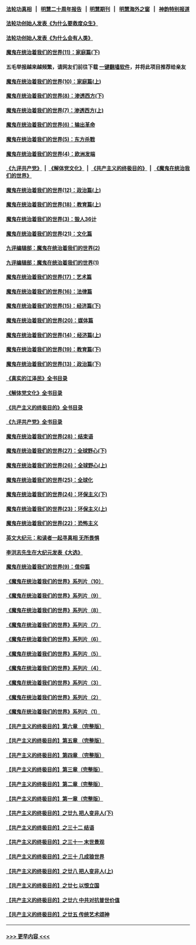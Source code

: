 #### [法轮功真相](https://github.com/gfw-breaker/truth/blob/master/README.md?t=0) &nbsp;&nbsp;|&nbsp;&nbsp; [明慧二十周年报告](https://github.com/gfw-breaker/mh-reports/blob/master/README.md?t=0) &nbsp;&nbsp;|&nbsp;&nbsp;[明慧期刊](https://github.com/gfw-breaker/mh-qikan) &nbsp;&nbsp;|&nbsp;&nbsp; [明慧海外之窗](https://github.com/gfw-breaker/mh-news/blob/master/README.md?t=0) &nbsp;&nbsp;|&nbsp;&nbsp; [神韵特别报道](https://github.com/gfw-breaker/mh-news/blob/master/shenyun.md?t=0)
#### [法轮功创始人发表《为什么要救度众生》](../pages/nsc422/n13975246.md?t=05121543) 
#### [法轮功创始人发表《为什么会有人类》](../pages/nsc422/n13912117.md?t=05121543) 
#### [魔鬼在统治着我们的世界(11)：家庭篇(下)](../pages/nsc422/n10440961.md?t=05121543) 
#### 五毛举报越来越频繁，请网友们前往下载 [一键翻墙软件](https://github.com/gfw-breaker/ssr-accounts)，并将此项目推荐给亲友
#### [魔鬼在统治着我们的世界(10)：家庭篇(上)](../pages/nsc422/n10435448.md?t=05121543) 
#### [魔鬼在统治着我们的世界(8)：渗透西方(下)](../pages/nsc422/n10429603.md?t=05121543) 
#### [魔鬼在统治着我们的世界(7)：渗透西方(上)](../pages/nsc422/n10426013.md?t=05121543) 
#### [魔鬼在统治着我们的世界(6)：输出革命](../pages/nsc422/n10421536.md?t=05121543) 
#### [魔鬼在统治着我们的世界(5)：东方杀戮](../pages/nsc422/n10417707.md?t=05121543) 
#### [魔鬼在统治着我们的世界(4)：欧洲发端](../pages/nsc422/n10414890.md?t=05121543) 
#### [《九评共产党》](https://github.com/begood0513/9ping.md/blob/master/README.md) &nbsp;|&nbsp; [《解体党文化》](../../../../jtdwh.md/blob/master/README.md)  &nbsp;|&nbsp; [《共产主义的终极目的》](../../../../gczydzjmd.md/blob/master/README.md) &nbsp;|&nbsp; [《魔鬼在统治我们的世界》](../../../../mgztzwmdsj.md/blob/master/README.md) 
#### [魔鬼在统治着我们的世界(12)：政治篇(上)](../pages/nsc422/n10444576.md?t=05121543) 
#### [魔鬼在统治着我们的世界(18)：教育篇(上)](../pages/nsc422/n10526970.md?t=05121543) 
#### [魔鬼在统治着我们的世界(3)：毁人36计](../pages/nsc422/n10411583.md?t=05121543) 
#### [魔鬼在统治着我们的世界(21)：文化篇](../pages/nsc422/n10597706.md?t=05121543) 
#### [九评编辑部：魔鬼在统治着我们的世界(2)](../pages/nsc422/n10410036.md?t=05121543) 
#### [九评编辑部：魔鬼在统治着我们的世界(1)](../pages/nsc422/n10406825.md?t=05121543) 
#### [魔鬼在统治着我们的世界(17)：艺术篇](../pages/nsc422/n10499093.md?t=05121543) 
#### [魔鬼在统治着我们的世界(16)：法律篇](../pages/nsc422/n10485969.md?t=05121543) 
#### [魔鬼在统治着我们的世界(15)：经济篇(下)](../pages/nsc422/n10469975.md?t=05121543) 
#### [魔鬼在统治着我们的世界(20)：媒体篇](../pages/nsc422/n10586579.md?t=05121543) 
#### [魔鬼在统治着我们的世界(14)：经济篇(上)](../pages/nsc422/n10457370.md?t=05121543) 
#### [魔鬼在统治着我们的世界(19)：教育篇(下)](../pages/nsc422/n10564808.md?t=05121543) 
#### [魔鬼在统治着我们的世界(13)：政治篇(下)](../pages/nsc422/n10448270.md?t=05121543) 
#### [《真实的江泽民》全书目录](../pages/nsc422/n13721399.md?t=05121543) 
#### [《解体党文化》全书目录](../pages/nsc422/n13721157.md?t=05121543) 
#### [《共产主义的终极目的》全书目录](../pages/nsc422/n13721048.md?t=05121543) 
#### [《九评共产党》全书目录](../pages/nsc422/n13708085.md?t=05121543) 
#### [魔鬼在统治着我们的世界(28)：结束语](../pages/nsc422/n10936246.md?t=05121543) 
#### [魔鬼在统治着我们的世界(27)：全球野心(下)](../pages/nsc422/n10928319.md?t=05121543) 
#### [魔鬼在统治着我们的世界(26)：全球野心(上)](../pages/nsc422/n10900318.md?t=05121543) 
#### [魔鬼在统治着我们的世界(25)：全球化](../pages/nsc422/n10788205.md?t=05121543) 
#### [魔鬼在统治着我们的世界(24)：环保主义(下)](../pages/nsc422/n10695307.md?t=05121543) 
#### [魔鬼在统治着我们的世界(23)：环保主义(上)](../pages/nsc422/n10688613.md?t=05121543) 
#### [魔鬼在统治着我们的世界(22)：恐怖主义](../pages/nsc422/n10614727.md?t=05121543) 
#### [英文大纪元：和读者一起寻真相 无所畏惧](../pages/nsc422/n12542027.md?t=05121543) 
#### [李洪志先生在大纪元发表《大选》](../pages/nsc422/n12534746.md?t=05121543) 
#### [魔鬼在统治着我们的世界(9)：信仰篇](../pages/nsc422/n10432159.md?t=05121543) 
#### [《魔鬼在统治着我们的世界》系列片（10）](../pages/nsc422/n12292670.md?t=05121543) 
#### [《魔鬼在统治着我们的世界》系列片（9）](../pages/nsc422/n12290859.md?t=05121543) 
#### [《魔鬼在统治着我们的世界》系列片（8）](../pages/nsc422/n12287445.md?t=05121543) 
#### [《魔鬼在统治着我们的世界》系列片（7）](../pages/nsc422/n12283425.md?t=05121543) 
#### [《魔鬼在统治着我们的世界》系列片（6）](../pages/nsc422/n12282314.md?t=05121543) 
#### [《魔鬼在统治着我们的世界》系列片（5）](../pages/nsc422/n12281419.md?t=05121543) 
#### [《魔鬼在统治着我们的世界》系列片（4）](../pages/nsc422/n12274024.md?t=05121543) 
#### [《魔鬼在统治着我们的世界》系列片（3）](../pages/nsc422/n12271322.md?t=05121543) 
#### [《魔鬼在统治着我们的世界》系列片（2）](../pages/nsc422/n12269049.md?t=05121543) 
#### [《魔鬼在统治着我们的世界》系列片（1）](../pages/nsc422/n12267575.md?t=05121543) 
#### [【共产主义的终极目的】第六章 （完整版）](../pages/nsc422/n11428913.md?t=05121543) 
#### [【共产主义的终极目的】第五章 （完整版）](../pages/nsc422/n11428912.md?t=05121543) 
#### [【共产主义的终极目的】第四章 （完整版）](../pages/nsc422/n11428907.md?t=05121543) 
#### [【共产主义的终极目的】第三章（完整版）](../pages/nsc422/n11428848.md?t=05121543) 
#### [【共产主义的终极目的】第二章（完整版）](../pages/nsc422/n11428831.md?t=05121543) 
#### [【共产主义的终极目的】第一章（完整版）](../pages/nsc422/n11417651.md?t=05121543) 
#### [【共产主义的终极目的】之廿九 把人变非人(下)](../pages/nsc422/n11344140.md?t=05121543) 
#### [【共产主义的终极目的】之三十二 结语](../pages/nsc422/n11360535.md?t=05121543) 
#### [【共产主义的终极目的】之三十一 末世景观](../pages/nsc422/n11351129.md?t=05121543) 
#### [【共产主义的终极目的】之三十 几成狼世界](../pages/nsc422/n11348280.md?t=05121543) 
#### [【共产主义的终极目的】之廿八 把人变非人(上)](../pages/nsc422/n11340492.md?t=05121543) 
#### [【共产主义的终极目的】之廿七 以恨立国](../pages/nsc422/n11336944.md?t=05121543) 
#### [【共产主义的终极目的】之廿六 中共对抗普世价值](../pages/nsc422/n11324785.md?t=05121543) 
#### [【共产主义的终极目的】之廿五 传统艺术颂神](../pages/nsc422/n11296396.md?t=05121543) 

----
#### [ >>> 更早内容 <<< ](../indexes/nsc422-earlier.md)
